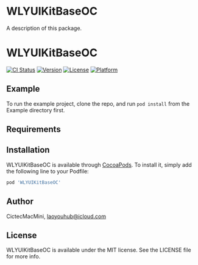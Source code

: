 # WLYUIKitBaseOC

A description of this package.


# WLYUIKitBaseOC

[![CI Status](https://img.shields.io/travis/CictecMacMini/WLYUIKitBaseOC.svg?style=flat)](https://travis-ci.org/CictecMacMini/WLYUIKitBaseOC)
[![Version](https://img.shields.io/cocoapods/v/WLYUIKitBaseOC.svg?style=flat)](https://cocoapods.org/pods/WLYUIKitBaseOC)
[![License](https://img.shields.io/cocoapods/l/WLYUIKitBaseOC.svg?style=flat)](https://cocoapods.org/pods/WLYUIKitBaseOC)
[![Platform](https://img.shields.io/cocoapods/p/WLYUIKitBaseOC.svg?style=flat)](https://cocoapods.org/pods/WLYUIKitBaseOC)

## Example

To run the example project, clone the repo, and run `pod install` from the Example directory first.

## Requirements

## Installation

WLYUIKitBaseOC is available through [CocoaPods](https://cocoapods.org). To install
it, simply add the following line to your Podfile:

```ruby
pod 'WLYUIKitBaseOC'
```

## Author

CictecMacMini, laoyouhub@icloud.com

## License

WLYUIKitBaseOC is available under the MIT license. See the LICENSE file for more info.
